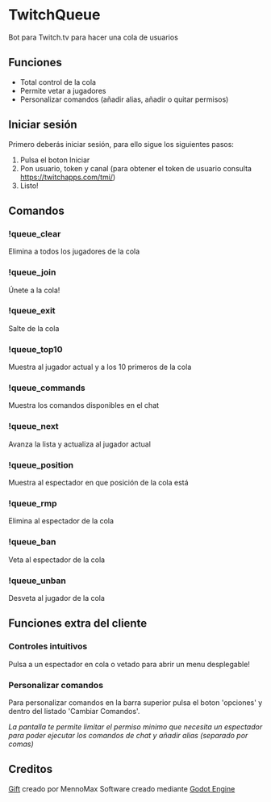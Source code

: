 # TwitchQueue
Bot para Twitch.tv para hacer una cola de usuarios

## Funciones
- Total control de la cola
- Permite vetar a jugadores
- Personalizar comandos (añadir alias, añadir o quitar permisos)

## Iniciar sesión
Primero deberás iniciar sesión, para ello sigue los siguientes pasos:

1. Pulsa el boton Iniciar
2. Pon usuario, token y canal (para obtener el token de usuario consulta https://twitchapps.com/tmi/)
3. Listo!

## Comandos
### !queue_clear
  Elimina a todos los jugadores de la cola

### !queue_join
  Únete a la cola!

### !queue_exit
  Salte de la cola

### !queue_top10
  Muestra al jugador actual y a los 10 primeros de la cola
  
### !queue_commands
  Muestra los comandos disponibles en el chat

### !queue_next
  Avanza la lista y actualiza al jugador actual

### !queue_position
  Muestra al espectador en que posición de la cola está

### !queue_rmp <espectador>
  Elimina al espectador de la cola

### !queue_ban <espectador>
  Veta al espectador de la cola
  
### !queue_unban <espectador>
  Desveta al jugador de la cola
  
## Funciones extra del cliente

### Controles intuitivos
  Pulsa a un espectador en cola o vetado para abrir un menu desplegable!
  
### Personalizar comandos
Para personalizar comandos en la barra superior pulsa el boton 'opciones' y dentro del listado 'Cambiar Comandos'.

*La pantalla te permite limitar el permiso minimo que necesita un espectador para poder ejecutar los comandos de chat y añadir alias (separado por comas)*

## Creditos
[Gift](https://github.com/MennoMax/gift) creado por MennoMax
Software creado mediante [Godot Engine](https://godotengine.org/)
